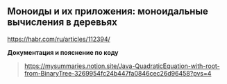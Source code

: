 ## Моноиды и их приложения: моноидальные вычисления в деревьях
https://habr.com/ru/articles/112394/

**Документация и пояснение по коду**
> https://mysummaries.notion.site/Java-QuadraticEquation-with-root-from-BinaryTree-3269954fc24b447fa0846cec26d96458?pvs=4
